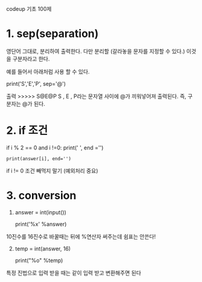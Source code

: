 codeup 기초 100제

# 1. sep(separation) 
 

영단어 그대로, 분리하여 출력한다. 다만 분리할 (갈라놓을 문자를 지정할 수 있다.) 이것을 구분자라고 한다.

예를 들어서 아래처럼 사용 할 수 있다.

print('S','E','P', sep='@')

출력 >>>>> S@E@P
S , E , P라는 문자열 사이에 @가 끼워넣어져 출력된다. 즉, 구분자는 @가 된다.

# 2. if 조건
if i % 2 == 0 and i !=0:
        print(' ', end ='')
    
    print(answer[i], end='')
if i != 0 조건 빼먹지 말기 (예외처리 중요)


# 3. conversion
 1) answer = int(input())

    print('%x' %answer)

 10진수를 16진수로 바꿀때는 뒤에 %연산자 써주는데 쉼표는 안쓴다!

 2) temp = int(answer, 16)
  
    print("%o" %temp)
    
  특정 진법으로 입력 받을 때는 같이 입력 받고 변환해주면 된다 






